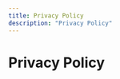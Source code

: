 ```yaml
---
title: Privacy Policy
description: "Privacy Policy"
---
```


<!-- Main Section -->
<div class="container">
  <div class="row w-100">
    <div class="col-md-8  text-start pb-md-5 px-md-5">    
      <h1 class="fw-bold display-4 main-h1 pb-3 pb-md-4 px-2">Privacy Policy</h1>
  </div>
</div>
